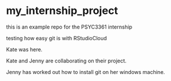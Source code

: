 # my_internship_project

this is an example repo for the PSYC3361 internship


testing how easy git is with RStudioCloud

Kate was here. 

Kate and Jenny are collaborating on their project. 

Jenny has worked out how to install git on her windows machine. 
